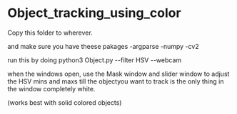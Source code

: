 # Object_tracking_using_color

Copy this folder to wherever.

and make sure you have theese pakages
    -argparse
    -numpy
    -cv2
    
run this by doing
    python3 Object.py --filter HSV --webcam

when the windows open, use the Mask window and slider window to adjust the HSV mins and maxs till the objectyou want to track is the only thing in the window completely white.

(works best with solid colored objects)
